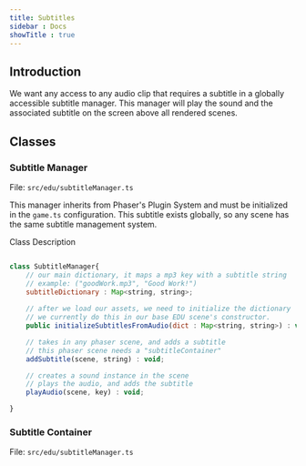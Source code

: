 ```yaml
---
title: Subtitles
sidebar : Docs
showTitle : true
---
```


## Introduction

We want any access to any audio clip that requires a subtitle in a globally accessible subtitle manager. This manager will play the sound and the associated subtitle on the screen above all rendered scenes.

## Classes

### Subtitle Manager

File: `src/edu/subtitleManager.ts`

This manager inherits from Phaser's Plugin System and must be initialized in the `game.ts` configuration. This subtitle exists globally, so any scene has the same subtitle management system.

Class Description

```javascript

class SubtitleManager{
    // our main dictionary, it maps a mp3 key with a subtitle string
    // example: ("goodWork.mp3", "Good Work!")
    subtitleDictionary : Map<string, string>;
    
    // after we load our assets, we need to initialize the dictionary 
    // we currently do this in our base EDU scene's constructor.
    public initializeSubtitlesFromAudio(dict : Map<string, string>) : void;

    // takes in any phaser scene, and adds a subtitle
    // this phaser scene needs a "subtitleContainer"
    addSubtitle(scene, string) : void;

    // creates a sound instance in the scene
    // plays the audio, and adds the subtitle
    playAudio(scene, key) : void;

}

```

### Subtitle Container 

File: `src/edu/subtitleManager.ts`
